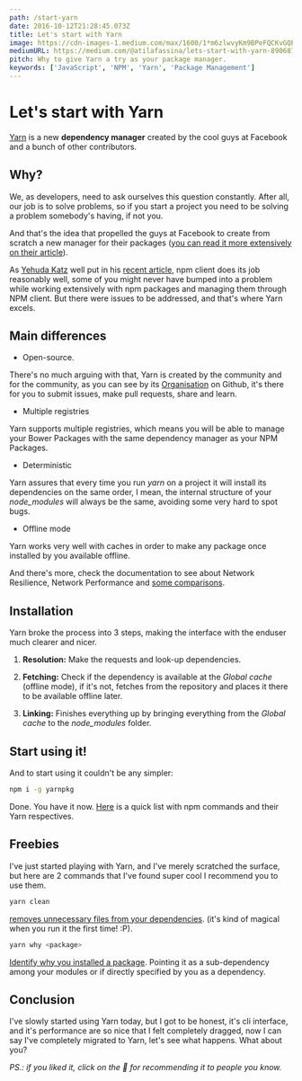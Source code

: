 ```yaml
---
path: /start-yarn
date: 2016-10-12T21:28:45.073Z
title: Let's start with Yarn
image: https://cdn-images-1.medium.com/max/1600/1*m6zlwvyKm9BPeFQCKvGQEQ.png
mediumURL: https://medium.com/@atilafassina/lets-start-with-yarn-890687bb1902
pitch: Why to give Yarn a try as your package manager.
keywords: ['JavaScript', 'NPM', 'Yarn', 'Package Management']
---
```


# Let's start with Yarn

[Yarn](https://yarnpkg.com/) is a new **dependency manager** created by the cool guys at Facebook and a bunch of other contributors.

## Why?

We, as developers, need to ask ourselves this question constantly. After all, our job is to solve problems, so if you start a project you need to be solving a problem somebody's having, if not you.

And that's the idea that propelled the guys at Facebook to create from scratch a new manager for their packages ([you can read it more extensively on their article](https://code.facebook.com/posts/1840075619545360/yarn-a-new-package-manager-for-javascript/)).

As [Yehuda Katz](https://twitter.com/wycats) well put in his [recent article](http://yehudakatz.com/2016/10/11/im-excited-to-work-on-yarn-the-new-js-package-manager-2/), npm client does its job reasonably well, some of you might never have bumped into a problem while working extensively with npm packages and managing them through NPM client. But there were issues to be addressed, and that's where Yarn excels.

## Main differences

- Open-source.

There's no much arguing with that, Yarn is created by the community and for the community, as you can see by its [Organisation](https://github.com/yarnpkg) on Github, it's there for you to submit issues, make pull requests, share and learn.

- Multiple registries

Yarn supports multiple registries, which means you will be able to manage your Bower Packages with the same dependency manager as your NPM Packages.

- Deterministic

Yarn assures that every time you run _yarn_ on a project it will install its dependencies on the same order, I mean, the internal structure of your _node_modules_ will always be the same, avoiding some very hard to spot bugs.

- Offline mode

Yarn works very well with caches in order to make any package once installed by you available offline.

And there's more, check the documentation to see about Network Resilience, Network Performance and [some comparisons](https://yarnpkg.com/en/compare).

## Installation

Yarn broke the process into 3 steps, making the interface with the enduser much clearer and nicer.

1. **Resolution:** Make the requests and look-up dependencies.

1. **Fetching:** Check if the dependency is available at the _Global cache_ (offline mode), if it's not, fetches from the repository and places it there to be available offline later.

1. **Linking:** Finishes everything up by bringing everything from the _Global cache_ to the _node_modules_ folder.

## Start using it!

And to start using it couldn't be any simpler:

```sh
npm i -g yarnpkg
```

Done. You have it now. [Here](https://yarnpkg.com/en/docs/migrating-from-npm) is a quick list with npm commands and their Yarn respectives.

## Freebies

I've just started playing with Yarn, and I've merely scratched the surface, but here are 2 commands that I've found super cool I recommend you to use them.

```sh
yarn clean
```

[removes unnecessary files from your dependencies](https://yarnpkg.com/en/docs/cli/clean). (it's kind of magical when you run it the first time! :P).

```sh
yarn why <package>
```

[Identify why you installed a package](https://yarnpkg.com/en/docs/cli/why). Pointing it as a sub-dependency among your modules or if directly specified by you as a dependency.

## Conclusion

I've slowly started using Yarn today, but I got to be honest, it's cli interface, and it's performance are so nice that I felt completely dragged, now I can say I've completely migrated to Yarn, let's see what happens. What about you?

_PS.: if you liked it, click on the 💚 for recommending it to people you know._
